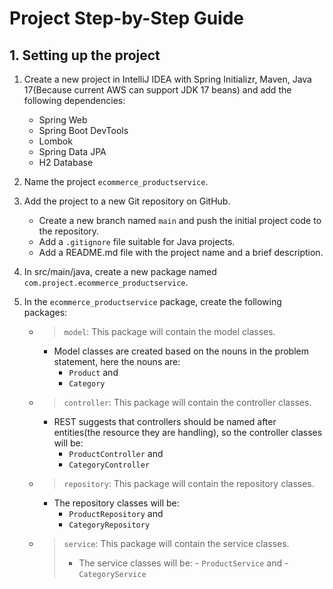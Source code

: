 # Project Step-by-Step Guide

## 1. Setting up the project
1. Create a new project in IntelliJ IDEA with Spring Initializr, Maven, Java 17(Because current AWS can support JDK 17 beans) and add the following dependencies:
    - Spring Web
    - Spring Boot DevTools
    - Lombok
    - Spring Data JPA
    - H2 Database

2. Name the project `ecommerce_productservice`.

3. Add the project to a new Git repository on GitHub.
    - Create a new branch named `main` and push the initial project code to the repository.
    - Add a `.gitignore` file suitable for Java projects.
    - Add a README.md file with the project name and a brief description.

4. In src/main/java, create a new package named `com.project.ecommerce_productservice`.

5. In the `ecommerce_productservice` package, create the following packages:
   - > `model`: This package will contain the model classes.
       - Model classes are created based on the nouns in the problem statement, here the nouns are:
           - `Product` and
           - `Category`
   - > `controller`: This package will contain the controller classes.
       - REST suggests that controllers should be named after entities(the resource they are handling), so the controller classes will be:
         - `ProductController` and 
         - `CategoryController`
   - > `repository`: This package will contain the repository classes.
       - The repository classes will be:
         - `ProductRepository` and
         - `CategoryRepository`
   - > `service`: This package will contain the service classes.
     > - The service classes will be:
         - `ProductService` and
         - `CategoryService`